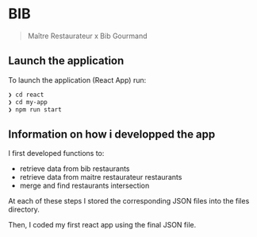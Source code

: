 # BIB

> Maître Restaurateur x Bib Gourmand



## Launch the application

To launch the application (React App) run:

```sh
❯ cd react
❯ cd my-app
❯ npm run start
```



## Information on how i developped the app

I first developed functions to:
- retrieve data from bib restaurants 
- retrieve data from maitre restaurateur restaurants
- merge and find restaurants intersection

At each of these steps I stored the corresponding JSON files into the files directory.

Then, I coded my first react app using the final JSON file.



